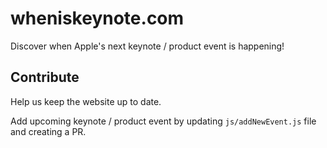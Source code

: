 # wheniskeynote.com

Discover when Apple's next keynote / product event is happening!

## Contribute

Help us keep the website up to date.

Add upcoming keynote / product event by updating `js/addNewEvent.js` file and creating a PR.
